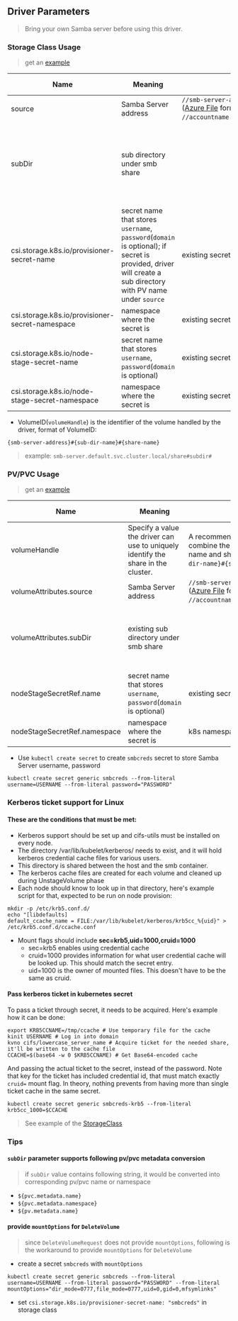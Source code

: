 ## Driver Parameters
> Bring your own Samba server before using this driver.
### Storage Class Usage
> get an [example](../deploy/example/storageclass-smb.yaml)

Name | Meaning | Available Value | Mandatory | Default value
--- | --- | --- | --- | ---
source | Samba Server address | `//smb-server-address/sharename` </br>([Azure File](https://docs.microsoft.com/en-us/azure/storage/files/storage-files-introduction) format: `//accountname.file.core.windows.net/filesharename`) | Yes |
subDir | sub directory under smb share |  | No | if sub directory does not exist, this driver would create a new one
csi.storage.k8s.io/provisioner-secret-name | secret name that stores `username`, `password`(`domain` is optional); if secret is provided, driver will create a sub directory with PV name under `source` | existing secret name |  No  |
csi.storage.k8s.io/provisioner-secret-namespace | namespace where the secret is | existing secret namespace |  No  |
csi.storage.k8s.io/node-stage-secret-name | secret name that stores `username`, `password`(`domain` is optional) | existing secret name |  Yes  |
csi.storage.k8s.io/node-stage-secret-namespace | namespace where the secret is | existing secret namespace   |  Yes  |

 - VolumeID(`volumeHandle`) is the identifier of the volume handled by the driver, format of VolumeID: 
```
{smb-server-address}#{sub-dir-name}#{share-name}
```
> example: `smb-server.default.svc.cluster.local/share#subdir#`

### PV/PVC Usage
> get an [example](../deploy/example/pv-smb.yaml)

Name | Meaning | Available Value | Mandatory | Default value
--- | --- | --- | --- | ---
volumeHandle | Specify a value the driver can use to uniquely identify the share in the cluster. | A recommended way to produce a unique value is to combine the smb-server address, sub directory name and share name: `{smb-server-address}#{sub-dir-name}#{share-name}`. | Yes |
volumeAttributes.source | Samba Server address | `//smb-server-address/sharename` </br>([Azure File](https://docs.microsoft.com/en-us/azure/storage/files/storage-files-introduction) format: `//accountname.file.core.windows.net/filesharename`) | Yes |
volumeAttributes.subDir | existing sub directory under smb share |  | No | sub directory must exist otherwise mount would fail
nodeStageSecretRef.name | secret name that stores `username`, `password`(`domain` is optional) | existing secret name |  Yes  |
nodeStageSecretRef.namespace | namespace where the secret is | k8s namespace  |  Yes  |

 - Use `kubectl create secret` to create `smbcreds` secret to store Samba Server username, password
```console
kubectl create secret generic smbcreds --from-literal username=USERNAME --from-literal password="PASSWORD"
```

### Kerberos ticket support for Linux




#### These are the conditions that must be met:
 - Kerberos support should be set up and cifs-utils must be installed on every node.
 - The directory /var/lib/kubelet/kerberos/ needs to exist, and it will hold kerberos credential cache files for various users.
 - This directory is shared between the host and the smb container.
 - The kerberos cache files are created for each volume and cleaned up during UnstageVolume phase
 - Each node should know to look up in that directory, here's example script for that, expected to be run on node provision:
```console
mkdir -p /etc/krb5.conf.d/
echo "[libdefaults]
default_ccache_name = FILE:/var/lib/kubelet/kerberos/krb5cc_%{uid}" > /etc/krb5.conf.d/ccache.conf
   ```
 - Mount flags should include **sec=krb5,uid=1000,cruid=1000**
   - sec=krb5 enables using credential cache
   - cruid=1000 provides information for what user credential cache will be looked up. This should match the secret entry.
   - uid=1000 is the owner of mounted files. This doesn't have to be the same as cruid.

#### Pass kerberos ticket in kubernetes secret 
To pass a ticket through secret, it needs to be acquired. Here's example how it can be done:

```console
export KRB5CCNAME=/tmp/ccache # Use temporary file for the cache 
kinit USERNAME # Log in into domain
kvno cifs/lowercase_server_name # Acquire ticket for the needed share, it'll be written to the cache file
CCACHE=$(base64 -w 0 $KRB5CCNAME) # Get Base64-encoded cache
```

And passing the actual ticket to the secret, instead of the password.
Note that key for the ticket has included credential id, that must match exactly `cruid=` mount flag.
In theory, nothing prevents from having more than single ticket cache in the same secret.
```console
kubectl create secret generic smbcreds-krb5 --from-literal krb5cc_1000=$CCACHE
```

> See example of the [StorageClass](../deploy/example/storageclass-smb-krb5.yaml)

### Tips
#### `subDir` parameter supports following pv/pvc metadata conversion
> if `subDir` value contains following string, it would be converted into corresponding pv/pvc name or namespace
 - `${pvc.metadata.name}`
 - `${pvc.metadata.namespace}`
 - `${pv.metadata.name}`

#### provide `mountOptions` for `DeleteVolume`
> since `DeleteVolumeRequest` does not provide `mountOptions`, following is the workaround to provide `mountOptions` for `DeleteVolume`
  - create a secret `smbcreds` with `mountOptions`
```console
kubectl create secret generic smbcreds --from-literal username=USERNAME --from-literal password="PASSWORD" --from-literal mountOptions="dir_mode=0777,file_mode=0777,uid=0,gid=0,mfsymlinks"
```

 - set `csi.storage.k8s.io/provisioner-secret-name: "smbcreds"` in storage class
